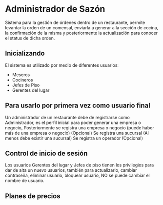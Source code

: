 # Administrador de Sazón

Sistema para la gestión de órdenes dentro de un restaurante, permite levantar la orden de un comensal, enviarla a generar a la sección de cocina, la confirmación de la misma y posteriormente la actualización para conocer el status de dicha orden.


## Inicializando

El sistema es utilizado por medio de diferentes usuarios: 
* Meseros
* Cocineros
* Jefes de Piso
* Gerentes del lugar

## Para usarlo por primera vez como usuario final
Un administrador de un restaurante debe de registrarse como Administrador, es el perfil inicial para poder generar una empresa o negocio, 
Posteriormente se registra una empresa o negocio (puede haber más de una empresa o negocio) (Opcional)
Se registra una sucursal  (Al menos debe existir una sucursal)
Se registra un operador (Opcional)

## Control de inicio de sesión

Los usuarios Gerentes del lugar y Jefes de piso tienen los privilegios para dar de alta un nuevo usuarios, también para actualizarlo, cambiar contraseña, eliminar usuario, bloquear usuario, NO se puede cambiar el nombre de usuario.


## Planes de precios
